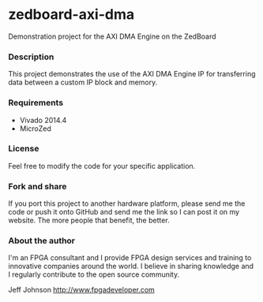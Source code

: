 zedboard-axi-dma
================

Demonstration project for the AXI DMA Engine on the ZedBoard

### Description

This project demonstrates the use of the AXI DMA Engine IP for transferring
data between a custom IP block and memory.

### Requirements

* Vivado 2014.4
* MicroZed

### License

Feel free to modify the code for your specific application.

### Fork and share

If you port this project to another hardware platform, please send me the
code or push it onto GitHub and send me the link so I can post it on my
website. The more people that benefit, the better.

### About the author

I'm an FPGA consultant and I provide FPGA design services and training to
innovative companies around the world. I believe in sharing knowledge and
I regularly contribute to the open source community.

Jeff Johnson
http://www.fpgadeveloper.com
